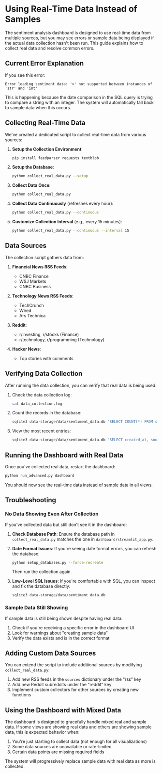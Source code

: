 # Using Real-Time Data Instead of Samples

The sentiment analysis dashboard is designed to use real-time data from multiple sources, but you may see errors or sample data being displayed if the actual data collection hasn't been run. This guide explains how to collect real data and resolve common errors.

## Current Error Explanation

If you see this error:
```
Error loading sentiment data: '>' not supported between instances of 'str' and 'int'
```

This is happening because the date comparison in the SQL query is trying to compare a string with an integer. The system will automatically fall back to sample data when this occurs.

## Collecting Real-Time Data

We've created a dedicated script to collect real-time data from various sources:

1. **Setup the Collection Environment**:
   ```bash
   pip install feedparser requests textblob
   ```

2. **Setup the Database**:
   ```bash
   python collect_real_data.py --setup
   ```

3. **Collect Data Once**:
   ```bash
   python collect_real_data.py
   ```

4. **Collect Data Continuously** (refreshes every hour):
   ```bash
   python collect_real_data.py --continuous
   ```

5. **Customize Collection Interval** (e.g., every 15 minutes):
   ```bash
   python collect_real_data.py --continuous --interval 15
   ```

## Data Sources

The collection script gathers data from:

1. **Financial News RSS Feeds**:
   - CNBC Finance
   - WSJ Markets
   - CNBC Business

2. **Technology News RSS Feeds**:
   - TechCrunch
   - Wired
   - Ars Technica

3. **Reddit**:
   - r/investing, r/stocks (Finance)
   - r/technology, r/programming (Technology)

4. **Hacker News**:
   - Top stories with comments

## Verifying Data Collection

After running the data collection, you can verify that real data is being used:

1. Check the data collection log:
   ```bash
   cat data_collection.log
   ```

2. Count the records in the database:
   ```bash
   sqlite3 data-storage/data/sentiment_data.db "SELECT COUNT(*) FROM sentiment_results"
   ```

3. View the most recent entries:
   ```bash
   sqlite3 data-storage/data/sentiment_data.db "SELECT created_at, source, domain, overall_sentiment FROM sentiment_results ORDER BY created_at DESC LIMIT 5"
   ```

## Running the Dashboard with Real Data

Once you've collected real data, restart the dashboard:

```bash
python run_advanced.py dashboard
```

You should now see the real-time data instead of sample data in all views.

## Troubleshooting

### No Data Showing Even After Collection

If you've collected data but still don't see it in the dashboard:

1. **Check Database Path**:
   Ensure the database path in `collect_real_data.py` matches the one in `dashboard/streamlit_app.py`.

2. **Date Format Issues**:
   If you're seeing date format errors, you can refresh the database:
   ```bash
   python setup_databases.py --force-recreate
   ```
   Then run the collection again.

3. **Low-Level SQL Issues**:
   If you're comfortable with SQL, you can inspect and fix the database directly:
   ```bash
   sqlite3 data-storage/data/sentiment_data.db
   ```

### Sample Data Still Showing

If sample data is still being shown despite having real data:

1. Check if you're receiving a specific error in the dashboard UI
2. Look for warnings about "creating sample data"
3. Verify the data exists and is in the correct format

## Adding Custom Data Sources

You can extend the script to include additional sources by modifying `collect_real_data.py`:

1. Add new RSS feeds in the `sources` dictionary under the "rss" key
2. Add new Reddit subreddits under the "reddit" key
3. Implement custom collectors for other sources by creating new functions 

## Using the Dashboard with Mixed Data

The dashboard is designed to gracefully handle mixed real and sample data. If some views are showing real data and others are showing sample data, this is expected behavior when:

1. You're just starting to collect data (not enough for all visualizations)
2. Some data sources are unavailable or rate-limited
3. Certain data points are missing required fields

The system will progressively replace sample data with real data as more is collected. 